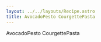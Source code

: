 ```yaml
---
layout: ../../layouts/Recipe.astro
title: AvocadoPesto CourgettePasta
---
```

AvocadoPesto CourgettePasta